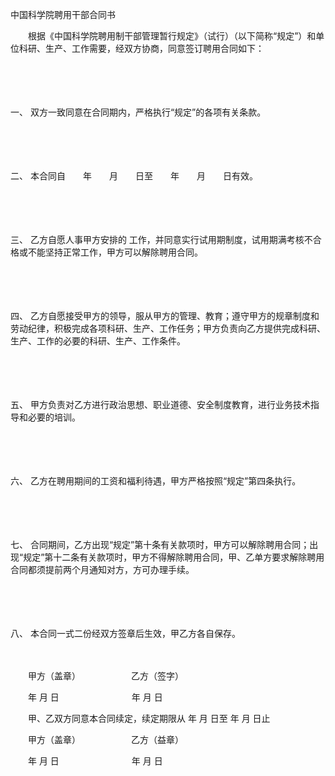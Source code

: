 



中国科学院聘用干部合同书



 

　　根据《中国科学院聘用制干部管理暂行规定》（试行）（以下简称“规定”）和单位科研、生产、工作需要，经双方协商，同意签订聘用合同如下：

　　

　　

一、
双方一致同意在合同期内，严格执行“规定”的各项有关条款。

　　

　　

二、
本合同自　　年　　月　　日至　　年　　月　　日有效。

　　

　　

三、
乙方自愿人事甲方安排的 工作，并同意实行试用期制度，试用期满考核不合格或不能坚持正常工作，甲方可以解除聘用合同。

　　

　　

四、
乙方自愿接受甲方的领导，服从甲方的管理、教育；遵守甲方的规章制度和劳动纪律，积极完成各项科研、生产、工作任务；甲方负责向乙方提供完成科研、生产、工作的必要的科研、生产、工作条件。

　　

　　

五、
甲方负责对乙方进行政治思想、职业道德、安全制度教育，进行业务技术指导和必要的培训。

　　

　　

六、
乙方在聘用期间的工资和福利待遇，甲方严格按照“规定”第四条执行。

　　

　　

七、
合同期间，乙方出现“规定”第十条有关款项时，甲方可以解除聘用合同；出现“规定”第十二条有关款项时，甲方不得解除聘用合同，甲、乙单方要求解除聘用合同都须提前两个月通知对方，方可办理手续。

　　

　　

八、
本合同一式二份经双方签章后生效，甲乙方各自保存。　　

　　

　　甲方（盖章）　　　　　　 乙方（签字）

　　年 月 日　　　　　　　　 年 月 日　　

　　甲、乙双方同意本合同续定，续定期限从 年 月 日至 年 月 日止　　

　　甲方（盖章）　　　　　　 乙方（益章）

　　年 月 日　　　　　　　　 年 月 日